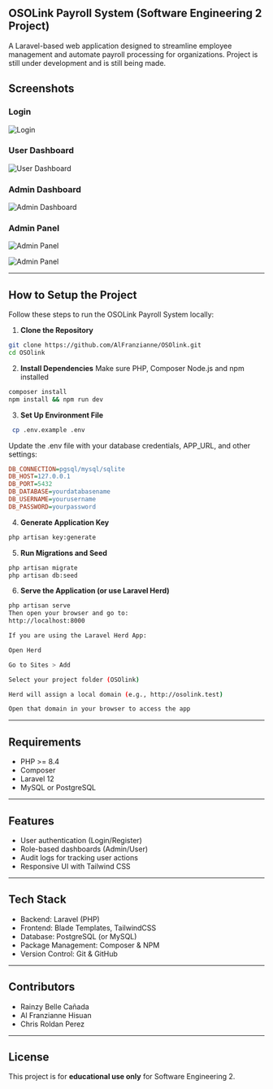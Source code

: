 ## OSOLink Payroll System (Software Engineering 2 Project)

A Laravel-based web application designed to streamline employee management and automate payroll processing for organizations.
Project is still under development and is still being made.

## Screenshots

### Login
![Login](assets/login.png)

### User Dashboard
![User Dashboard](assets/landingpage-users.png)

### Admin Dashboard
![Admin Dashboard](assets/landingpage-admin.png)

### Admin Panel
![Admin Panel](assets/adminpanel-createusers.png)

![Admin Panel](assets/adminpanel-manageuser-auditlogs.png)

---

## How to Setup the Project

Follow these steps to run the OSOLink Payroll System locally:

1. **Clone the Repository**
```bash
git clone https://github.com/AlFranzianne/OSOlink.git
cd OSOlink
```

2. **Install Dependencies**
Make sure PHP, Composer Node.js and npm installed
```bash
composer install
npm install && npm run dev
```

3. **Set Up Environment File**
```bash
 cp .env.example .env
```
Update the .env file with your database credentials, APP_URL, and other settings:
```ini
DB_CONNECTION=pgsql/mysql/sqlite
DB_HOST=127.0.0.1
DB_PORT=5432
DB_DATABASE=yourdatabasename
DB_USERNAME=yourusername
DB_PASSWORD=yourpassword
```

4. **Generate Application Key**
```bash
php artisan key:generate
```

5. **Run Migrations and Seed**
```bash
php artisan migrate
php artisan db:seed
```

6. **Serve the Application (or use Laravel Herd)**
```bash
php artisan serve
Then open your browser and go to:
http://localhost:8000

If you are using the Laravel Herd App:

Open Herd

Go to Sites > Add

Select your project folder (OSOlink)

Herd will assign a local domain (e.g., http://osolink.test)

Open that domain in your browser to access the app
```

---

## Requirements
- PHP >= 8.4
- Composer
- Laravel 12
- MySQL or PostgreSQL
---
## Features
- User authentication (Login/Register)
- Role-based dashboards (Admin/User)
- Audit logs for tracking user actions
- Responsive UI with Tailwind CSS
---
## Tech Stack
- Backend: Laravel (PHP)
- Frontend: Blade Templates, TailwindCSS
- Database: PostgreSQL (or MySQL)
- Package Management: Composer & NPM
- Version Control: Git & GitHub
---
## Contributors
- Rainzy Belle Cañada
- Al Franzianne Hisuan
- Chris Roldan Perez
---
## License
This project is for **educational use only** for Software Engineering 2.

